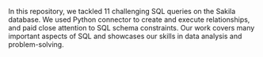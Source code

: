 In this repository, we tackled 11 challenging SQL queries on the Sakila database. We used Python connector to create and execute relationships, and paid close attention to SQL schema constraints. Our work covers many important aspects of SQL and showcases our skills in data analysis and problem-solving.
